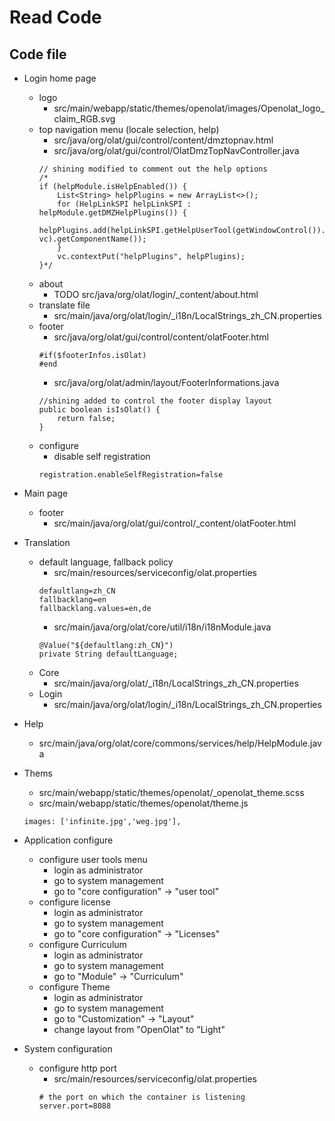 # Read Code




## Code file 

* Login home page
    * logo
        * src/main/webapp/static/themes/openolat/images/Openolat_logo_claim_RGB.svg
    * top navigation menu (locale selection, help)
        * src/java/org/olat/gui/control/content/dmztopnav.html
        * src/java/org/olat/gui/control/OlatDmzTopNavController.java
        ```
        // shining modified to comment out the help options
		/*
		if (helpModule.isHelpEnabled()) {
			List<String> helpPlugins = new ArrayList<>();
			for (HelpLinkSPI helpLinkSPI : helpModule.getDMZHelpPlugins()) {
				helpPlugins.add(helpLinkSPI.getHelpUserTool(getWindowControl()).getMenuComponent(ureq, vc).getComponentName());
			}
			vc.contextPut("helpPlugins", helpPlugins);
		}*/
        ```
    * about 
        * TODO src/java/org/olat/login/_content/about.html
    * translate file
        * src/main/java/org/olat/login/_i18n/LocalStrings_zh_CN.properties
    * footer
        * src/java/org/olat/gui/control/content/olatFooter.html
        ```
        #if($footerInfos.isOlat)
        #end
        ```
        * src/java/org/olat/admin/layout/FooterInformations.java
        ```
        //shining added to control the footer display layout
	    public boolean isIsOlat() {
		    return false;
	    }
        ```
    * configure 
        * disable self registration
        ```
        registration.enableSelfRegistration=false
        ```
* Main page
    * footer 
        * src/main/java/org/olat/gui/control/_content/olatFooter.html

* Translation
    * default language, fallback policy 
        * src/main/resources/serviceconfig/olat.properties
        ```
        defaultlang=zh_CN
        fallbacklang=en
        fallbacklang.values=en,de
        ```
        * src/main/java/org/olat/core/util/i18n/i18nModule.java
        ```
        @Value("${defaultlang:zh_CN}")
	    private String defaultLanguage;
        ```
    * Core
        * src/main/java/org/olat/_i18n/LocalStrings_zh_CN.properties
    * Login
        * src/main/java/org/olat/login/_i18n/LocalStrings_zh_CN.properties
* Help
    * src/main/java/org/olat/core/commons/services/help/HelpModule.java

* Thems
    * src/main/webapp/static/themes/openolat/_openolat_theme.scss
    * src/main/webapp/static/themes/openolat/theme.js
    ```
    images: ['infinite.jpg','weg.jpg'], 
    ```

* Application configure
    * configure user tools menu
        * login as administrator
        * go to system management
        * go to "core configuration" -> "user tool"
    * configure license
        * login as administrator
        * go to system management
        * go to "core configuration" -> "Licenses"
    * configure Curriculum 
        * login as administrator
        * go to system management
        * go to "Module" -> "Curriculum"
    * configure Theme 
        * login as administrator
        * go to system management
        * go to "Customization" -> "Layout"
        * change layout from "OpenOlat" to "Light"

* System configuration
    * configure http port
        * src/main/resources/serviceconfig/olat.properties
         ```
        # the port on which the container is listening
        server.port=8088
         ```

